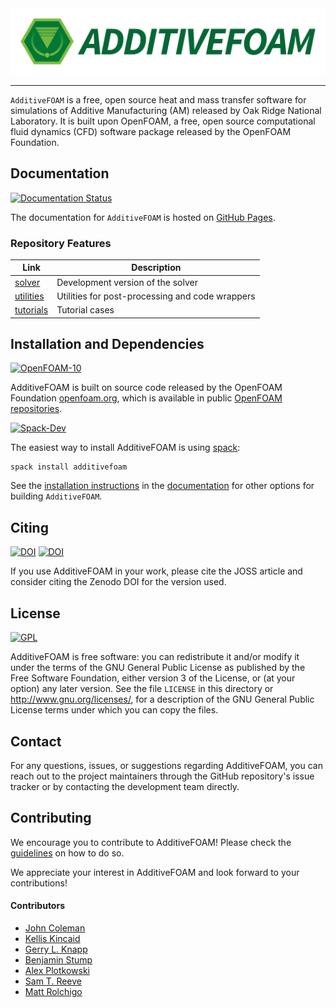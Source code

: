 <img src="https://raw.githubusercontent.com/ORNL-MDF/additivefoam-website-assets/main/images/AdditiveFOAM-wordmark.svg" alt="image">

---
`AdditiveFOAM` is a free, open source heat and mass transfer software for simulations of Additive Manufacturing (AM) released by Oak Ridge National Laboratory. It is built upon OpenFOAM, a free, open source computational fluid dynamics (CFD) software package released by the OpenFOAM Foundation.

## Documentation
[![Documentation Status][docs-badge]][docs-url]

The documentation for `AdditiveFOAM` is hosted on [GitHub Pages](https://ornl.github.io/AdditiveFOAM/).

### Repository Features
| Link                                                | Description                              |
|-----------------------------------------------------------|------------------------------------------|
| [solver](applications/solvers/additiveFoam)               | Development version of the solver        |
| [utilities](applications/utilities)                       | Utilities for post-processing and code wrappers |
| [tutorials](tutorials)                                     | Tutorial cases |

## Installation and Dependencies
[![OpenFOAM-10](https://img.shields.io/badge/OpenFOAM-10-blue.svg)](https://github.com/OpenFOAM/OpenFOAM-10)

AdditiveFOAM is built on source code released by the OpenFOAM Foundation [openfoam.org](https://openfoam.org/), which is available in public [OpenFOAM repositories](https://github.com/OpenFOAM).

[![Spack-Dev](https://img.shields.io/badge/Spack-Dev-blue.svg)](https://github.com/spack/spack)

The easiest way to install AdditiveFOAM is using [spack](https://spack.readthedocs.io/en/latest/):  
```
spack install additivefoam
```

See the [installation instructions](https://ornl.github.io/AdditiveFOAM/docs/installation/#installation) in the [documentation](https://ornl.github.io/AdditiveFOAM/) for other options for building `AdditiveFOAM`.

## Citing
[![DOI](https://joss.theoj.org/papers/10.21105/joss.07770/status.svg)](https://doi.org/10.21105/joss.07770)
[![DOI](https://zenodo.org/badge/DOI/10.5281/zenodo.15413241.svg)](https://doi.org/10.5281/zenodo.15413241)

If you use AdditiveFOAM in your work, please cite the JOSS article and
consider citing the Zenodo DOI for the version used.

## License
[![GPL](https://img.shields.io/badge/GPL-3-blue.svg)](https://www.gnu.org/licenses/gpl-3.0.html)

AdditiveFOAM is free software: you can redistribute it and/or modify it under the terms of the GNU General Public License as published by the Free Software Foundation, either version 3 of the License, or (at your option) any later version. See the file `LICENSE` in this directory or http://www.gnu.org/licenses/, for a description of the GNU General Public License terms under which you can copy the files.

## Contact
For any questions, issues, or suggestions regarding AdditiveFOAM, you can reach out to the project maintainers through the GitHub repository's issue tracker or by contacting the development team directly.

## Contributing

We encourage you to contribute to AdditiveFOAM! Please check the
[guidelines](CONTRIBUTING.md) on how to do so.

We appreciate your interest in AdditiveFOAM and look forward to your contributions!

#### Contributors
- [John Coleman](https://www.ornl.gov/staff-profile/john-s-coleman)
- [Kellis Kincaid](https://www.ornl.gov/staff-profile/kellis-c-kincaid)
- [Gerry L. Knapp](https://www.ornl.gov/staff-profile/gerald-l-knapp)
- [Benjamin Stump](https://www.ornl.gov/staff-profile/benjamin-c-stump)
- [Alex Plotkowski](https://www.ornl.gov/staff-profile/alex-j-plotkowski)
- [Sam T. Reeve](https://www.ornl.gov/staff-profile/samuel-t-reeve)
- [Matt Rolchigo](https://www.ornl.gov/staff-profile/matt-rolchigo)

[docs-badge]: https://img.shields.io/badge/docs-latest-brightgreen.svg
[docs-url]: https://ornl.github.io/AdditiveFOAM/

